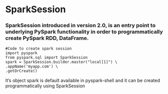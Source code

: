 # SparkSession
### SparkSession introduced in version 2.0, is an entry point to underlying PySpark functionality in order to programmatically create PySpark RDD, DataFrame.
```
#Code to create spark session
import pyspark
from pyspark.sql import SparkSession
spark = SparkSession.builder.master("local[1]") \
.appName('myapp.com') \
.getOrCreate()
```

It’s object spark is default available in pyspark-shell and it can be created programmatically using SparkSession




